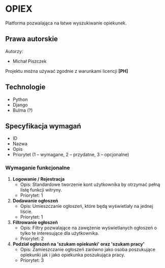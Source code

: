 # OPIEX

Platforma pozwalająca na łatwe wyszukiwanie opiekunek.

## Prawa autorskie

Autorzy:

- Michał Piszczek


Projektu można używać zgodnie z warunkami licencji **[PH]**

## Technologie

- Python
- Django
- Bulma (?)

## Specyfikacja wymagań

- ID
- Nazwa
- Opis
- Priorytet (1 – wymagane, 2 – przydatne, 3 – opcjonalne)

### Wymaganie funkcjonalne

1. **Logowanie / Rejestracja**
   - Opis: Standardowe tworzenie kont użytkownika by otrzymać pełną listę funkcji witryny.
   - Priorytet: 1
2. **Dodawanie ogłoszeń**
   - Opis: Umieszczanie ogłoszeń, które będą wyświetlały na jednej liście.
   - Priorytet: 1
3. **Filtrowanie ogłoszeń**
   - Opis: Filtry pozwalające na zawężenie wyświetlanych ogłoszeń o tylko te interesujące dla użytkownika.
   - Priorytet: 2
4. **Podział ogłoszeń na 'szukam opiekunki' oraz 'szukam pracy'**
   - Opis: Zamieszczanie ogłoszeń zarówno jako osoba poszukujące opiekunki jak i jako opiekunka poszukująca pracy.
   - Priorytet: 3
